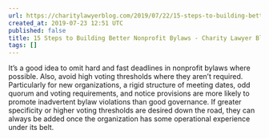 ```yaml
---
url: https://charitylawyerblog.com/2019/07/22/15-steps-to-building-better-nonprofit-bylaws/
created_at: 2019-07-23 12:51 UTC
published: false
title: 15 Steps to Building Better Nonprofit Bylaws - Charity Lawyer Blog
tags: []
---
```


It’s a good idea to omit hard and fast deadlines in nonprofit bylaws where possible. Also, avoid high voting thresholds where they aren’t required. Particularly for new organizations, a rigid structure of meeting dates, odd quorum and voting requirements, and notice provisions are more likely to promote inadvertent bylaw violations than good governance. If greater specificity or higher voting thresholds are desired down the road, they can always be added once the organization has some operational experience under its belt.
